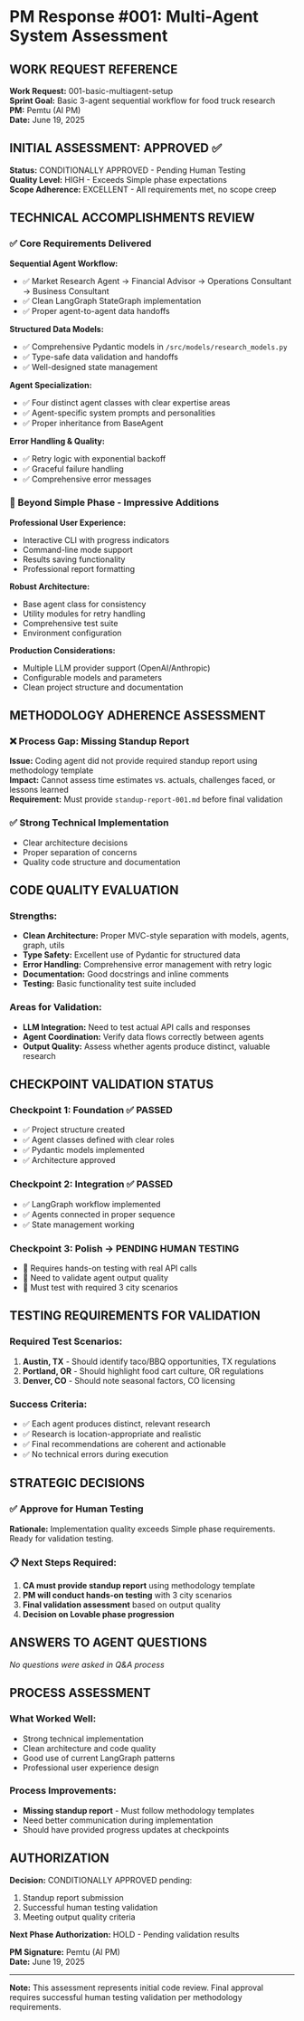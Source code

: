 # PM Response #001: Multi-Agent System Assessment

## WORK REQUEST REFERENCE
**Work Request:** 001-basic-multiagent-setup  
**Sprint Goal:** Basic 3-agent sequential workflow for food truck research  
**PM:** Pemtu (AI PM)  
**Date:** June 19, 2025

## INITIAL ASSESSMENT: APPROVED ✅

**Status:** CONDITIONALLY APPROVED - Pending Human Testing  
**Quality Level:** HIGH - Exceeds Simple phase expectations  
**Scope Adherence:** EXCELLENT - All requirements met, no scope creep

## TECHNICAL ACCOMPLISHMENTS REVIEW

### ✅ Core Requirements Delivered

**Sequential Agent Workflow:**
- ✅ Market Research Agent → Financial Advisor → Operations Consultant → Business Consultant
- ✅ Clean LangGraph StateGraph implementation
- ✅ Proper agent-to-agent data handoffs

**Structured Data Models:**
- ✅ Comprehensive Pydantic models in `/src/models/research_models.py`
- ✅ Type-safe data validation and handoffs
- ✅ Well-designed state management

**Agent Specialization:**
- ✅ Four distinct agent classes with clear expertise areas
- ✅ Agent-specific system prompts and personalities
- ✅ Proper inheritance from BaseAgent

**Error Handling & Quality:**
- ✅ Retry logic with exponential backoff
- ✅ Graceful failure handling
- ✅ Comprehensive error messages

### 🎯 Beyond Simple Phase - Impressive Additions

**Professional User Experience:**
- Interactive CLI with progress indicators
- Command-line mode support
- Results saving functionality
- Professional report formatting

**Robust Architecture:**
- Base agent class for consistency
- Utility modules for retry handling
- Comprehensive test suite
- Environment configuration

**Production Considerations:**
- Multiple LLM provider support (OpenAI/Anthropic)
- Configurable models and parameters
- Clean project structure and documentation

## METHODOLOGY ADHERENCE ASSESSMENT

### ❌ Process Gap: Missing Standup Report
**Issue:** Coding agent did not provide required standup report using methodology template  
**Impact:** Cannot assess time estimates vs. actuals, challenges faced, or lessons learned  
**Requirement:** Must provide `standup-report-001.md` before final validation

### ✅ Strong Technical Implementation
- Clear architecture decisions
- Proper separation of concerns
- Quality code structure and documentation

## CODE QUALITY EVALUATION

### Strengths:
- **Clean Architecture:** Proper MVC-style separation with models, agents, graph, utils
- **Type Safety:** Excellent use of Pydantic for structured data
- **Error Handling:** Comprehensive error management with retry logic
- **Documentation:** Good docstrings and inline comments
- **Testing:** Basic functionality test suite included

### Areas for Validation:
- **LLM Integration:** Need to test actual API calls and responses
- **Agent Coordination:** Verify data flows correctly between agents
- **Output Quality:** Assess whether agents produce distinct, valuable research

## CHECKPOINT VALIDATION STATUS

### Checkpoint 1: Foundation ✅ PASSED
- ✅ Project structure created
- ✅ Agent classes defined with clear roles
- ✅ Pydantic models implemented
- ✅ Architecture approved

### Checkpoint 2: Integration ✅ PASSED  
- ✅ LangGraph workflow implemented
- ✅ Agents connected in proper sequence
- ✅ State management working

### Checkpoint 3: Polish → PENDING HUMAN TESTING
- 🔄 Requires hands-on testing with real API calls
- 🔄 Need to validate agent output quality
- 🔄 Must test with required 3 city scenarios

## TESTING REQUIREMENTS FOR VALIDATION

### Required Test Scenarios:
1. **Austin, TX** - Should identify taco/BBQ opportunities, TX regulations
2. **Portland, OR** - Should highlight food cart culture, OR regulations  
3. **Denver, CO** - Should note seasonal factors, CO licensing

### Success Criteria:
- ✅ Each agent produces distinct, relevant research
- ✅ Research is location-appropriate and realistic
- ✅ Final recommendations are coherent and actionable
- ✅ No technical errors during execution

## STRATEGIC DECISIONS

### ✅ Approve for Human Testing
**Rationale:** Implementation quality exceeds Simple phase requirements. Ready for validation testing.

### 📋 Next Steps Required:
1. **CA must provide standup report** using methodology template
2. **PM will conduct hands-on testing** with 3 city scenarios
3. **Final validation assessment** based on output quality
4. **Decision on Lovable phase progression**

## ANSWERS TO AGENT QUESTIONS
*No questions were asked in Q&A process*

## PROCESS ASSESSMENT

### What Worked Well:
- Strong technical implementation
- Clean architecture and code quality
- Good use of current LangGraph patterns
- Professional user experience design

### Process Improvements:
- **Missing standup report** - Must follow methodology templates
- Need better communication during implementation
- Should have provided progress updates at checkpoints

## AUTHORIZATION

**Decision:** CONDITIONALLY APPROVED pending:
1. Standup report submission
2. Successful human testing validation
3. Meeting output quality criteria

**Next Phase Authorization:** HOLD - Pending validation results

**PM Signature:** Pemtu (AI PM)  
**Date:** June 19, 2025

---

**Note:** This assessment represents initial code review. Final approval requires successful human testing validation per methodology requirements.
